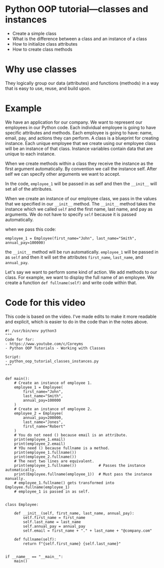 # Python OOP tutorial&mdash;classes and instances

- Create a simple class
- What is the difference between a class and an instance of a class
- How to initialize class attributes
- How to create class methods

# Why use classes

They logically group our data (attributes) and functions (methods) in a way that is easy to use, reuse, and build upon.

# Example

We have an application for our company. We want to represent our employees in our Python code. Each individual employee is going to have specific attributes and methods. Each employee is going to have: name, email, pay, and actions they can perform. A class is a blueprint for creating instance. Each unique employee that we create using our employee class will be an instance of that class. Instance variables contain data that are unique to each instance.

When we create methods within a class they receive the instance as the first argument automatically. By convention we call the instance self. After self we can specify other arguments we want to accept.

In the code, `employee_1` will be passed in as self and then the `__init__` will set all of the attributes.

When we create an instance of our employee class, we pass in the values that we specified in our `__init__` method. The `__init__` method takes the instance which we called `self` and the first name, last name, and pay as arguments. We do not have to specify `self` because it is passed automatically.

when we pass this code:

    employee_1 = Employee(first_name="John", last_name="Smith", annual_pay=100000)

the `__init__` method will be run automatically. `employee_1` will be passed in as `self` and then it will set the attributes `first_name`, `last_name`, and `annual_pay`.

Let's say we want to perform some kind of action. We add methods to our class. For example, we want to display the full name of an employee. We create a function `def fullname(self)` and write code within that.

# Code for this video

This code is based on the video. I've made edits to make it more readable and explicit, which is easier to do in the code than in the notes above.

    #! /usr/bin/env python3
    """
    Code for for:
    - https://www.youtube.com/c/Coreyms
    - Python OOP Tutorials - Working with Classes

    Script:
    - python_oop_tutorial_classes_instances.py
    """


    def main():
        # Create an instance of employee 1.
        employee_1 = Employee(
            first_name="John",
            last_name="Smith",
            annual_pay=100000
        )
        # Create an instance of employee 2.
        employee_2 = Employee(
            annual_pay=200000,
            last_name="Jones",
            first_name="Robert"
        )
        # You do not need () because email is an attribute.
        print(employee_1.email)
        print(employee_2.email)
        # YOu need () because fullname is a method.
        print(employee_1.fullname())
        print(employee_2.fullname())
        # The next two lines are equivalent.
        print(employee_1.fullname())          # Passes the instance automatically.
        print(Employee.fullname(employee_1))  # Must pass the instance manually.
        # employee_1.fullname() gets transformed into Employee.fullname(employee_1)
        # employee_1 is passed in as self.


    class Employee:

        def __init__(self, first_name, last_name, annual_pay):
            self.first_name = first_name
            self.last_name = last_name
            self.annual_pay = annual_pay
            self.email = first_name + "." + last_name + "@company.com"

        def fullname(self):
            return f"{self.first_name} {self.last_name}"


    if __name__ == "__main__":
        main()
